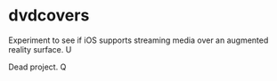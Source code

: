 # dvdcovers
Experiment to see if iOS supports streaming media over an augmented reality surface. U

Dead project. Q
